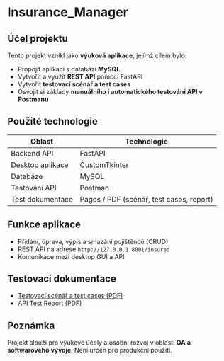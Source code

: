 
# Insurance_Manager

## Účel projektu
Tento projekt vznikl jako **výuková aplikace**, jejímž cílem bylo:

- Propojit aplikaci s databází **MySQL**
- Vytvořit a využít **REST API** pomocí FastAPI
- Vytvořit **testovací scénář a test cases**
- Osvojit si základy **manuálního i automatického testování API v Postmanu**

## Použité technologie

| Oblast             | Technologie                              |
|--------------------|------------------------------------------|
| Backend API        | FastAPI                                  |
| Desktop aplikace   | CustomTkinter                            |
| Databáze           | MySQL                                    |
| Testování API      | Postman                                  |
| Test dokumentace   | Pages / PDF (scénář, test cases, report) |

## Funkce aplikace

- Přidání, úprava, výpis a smazání pojištěnců (CRUD)
- REST API na adrese `http://127.0.0.1:8001/insured`
- Komunikace mezi desktop GUI a API

## Testovací dokumentace
- [Testovací scénář a test cases (PDF)](Test_scenario_and_cases.pdf)
- [API Test Report (PDF)](Insurance_Manager_Report.pdf)


## Poznámka
Projekt slouží pro výukové účely a osobní rozvoj v oblasti **QA a softwarového vývoje**. Není určen pro produkční použití.
